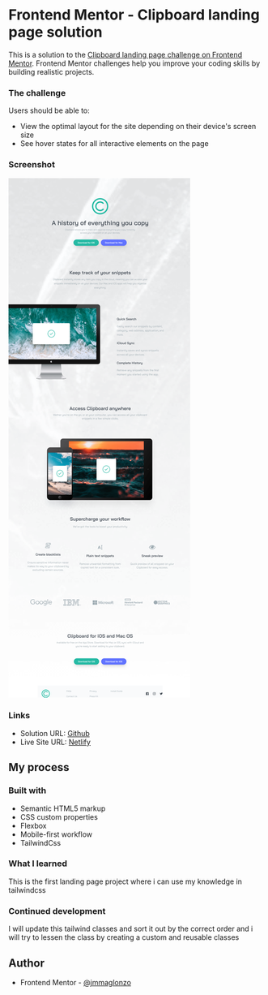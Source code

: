 # Frontend Mentor - Clipboard landing page solution

This is a solution to the [Clipboard landing page challenge on Frontend Mentor](https://www.frontendmentor.io/challenges/clipboard-landing-page-5cc9bccd6c4c91111378ecb9). Frontend Mentor challenges help you improve your coding skills by building realistic projects.

### The challenge

Users should be able to:

- View the optimal layout for the site depending on their device's screen size
- See hover states for all interactive elements on the page

### Screenshot

![](./images/Screenshot%202023-10-07%20at%2015-13-32%20Frontend%20Mentor%20Clipboard%20landing%20page.png)

### Links

- Solution URL: [Github](https://github.com/jmmaglonzo/Clipboard-Landing-Page)
- Live Site URL: [Netlify](https://stellar-dieffenbachia-5892e1.netlify.app/)

## My process

### Built with

- Semantic HTML5 markup
- CSS custom properties
- Flexbox
- Mobile-first workflow
- TailwindCss

### What I learned

This is the first landing page project where i can use my knowledge in tailwindcss

### Continued development

I will update this tailwind classes and sort it out by the correct order and i will try to lessen the class by creating a custom and reusable classes

## Author

- Frontend Mentor - [@jmmaglonzo](https://www.frontendmentor.io/profile/jmmaglonzo)
